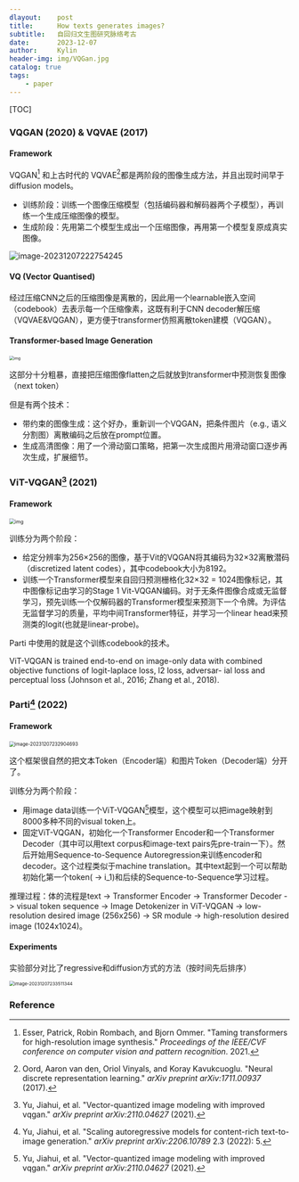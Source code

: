 ```yaml
---
dlayout:    post
title:      How texts generates images?
subtitle:   自回归文生图研究脉络考古
date:       2023-12-07
author:     Kylin
header-img: img/VQGan.jpg
catalog: true
tags:
    - paper
---
```




[TOC]

### VQGAN (2020) & VQVAE (2017)

#### Framework

VQGAN[^1] 和上古时代的 VQVAE[^3]都是两阶段的图像生成方法，并且出现时间早于diffusion models。

- 训练阶段：训练一个图像压缩模型（包括编码器和解码器两个子模型），再训练一个生成压缩图像的模型。
- 生成阶段：先用第二个模型生成出一个压缩图像，再用第一个模型复原成真实图像。

![image-20231207222754245](https://kylinhub.oss-cn-shanghai.aliyuncs.com/image-20231207222754245.png)

#### VQ (Vector Quantised)

经过压缩CNN之后的压缩图像是离散的，因此用一个learnable嵌入空间（codebook）去表示每一个压缩像素，这既有利于CNN decoder解压缩（VQVAE&VQGAN），更方便于transformer仿照离散token建模（VQGAN）。

#### Transformer-based Image Generation

<img src="https://kylinhub.oss-cn-shanghai.aliyuncs.com/7.jpg" alt="img" style="zoom:50%;" />

这部分十分粗暴，直接把压缩图像flatten之后就放到transformer中预测恢复图像（next token）

但是有两个技术：

- 带约束的图像生成：这个好办，重新训一个VQGAN，把条件图片（e.g., 语义分割图）离散编码之后放在prompt位置。
- 生成高清图像：用了一个滑动窗口策略，把第一次生成图片用滑动窗口逐步再次生成，扩展细节。



### ViT-VQGAN[^5] (2021)

#### Framework

<img src="https://kylinhub.oss-cn-shanghai.aliyuncs.com/a2221f912d310853c20f6b8f6be8bf63.png" alt="img" style="zoom:63%;" />

训练分为两个阶段：

- 给定分辨率为256×256的图像，基于Vit的VQGAN将其编码为32×32离散潜码（discretized latent codes），其中codebook大小为8192。
- 训练一个Transformer模型来自回归预测栅格化32×32 = 1024图像标记，其中图像标记由学习的Stage 1 Vit-VQGAN编码。对于无条件图像合成或无监督学习，预先训练一个仅解码器的Transformer模型来预测下一个令牌。为评估无监督学习的质量，平均中间Transformer特征，并学习一个linear head来预测类的logit(也就是linear-probe)。

Parti 中使用的就是这个训练codebook的技术。

ViT-VQGAN is trained end-to-end on image-only data with combined objective functions of logit-laplace loss, l2 loss, adversar- ial loss and perceptual loss (Johnson et al., 2016; Zhang et al., 2018).



### Parti[^4] (2022)

#### Framework

<img src="https://kylinhub.oss-cn-shanghai.aliyuncs.com/image-20231207232904693.png" alt="image-20231207232904693" style="zoom:60%;" />

这个框架很自然的把文本Token（Encoder端）和图片Token（Decoder端）分开了。

训练分为两个阶段：

- 用image data训练一个ViT-VQGAN[^5]模型，这个模型可以把image映射到8000多种不同的visual token上。
- 固定ViT-VQGAN，初始化一个Transformer Encoder和一个Transformer Decoder（其中可以用text corpus和image-text pairs先pre-train一下）。然后开始用Sequence-to-Sequence Autoregression来训练encoder和decoder。这个过程类似于machine translation。其中text起到一个可以帮助初始化第一个token(<sos> -> i_1)和后续的Sequence-to-Sequence学习过程。

推理过程：体的流程是text -> Transformer Encoder -> Transformer Decoder -> visual token sequence -> Image Detokenizer in ViT-VQGAN -> low-resolution desired image (256x256) -> SR module -> high-resolution desired image (1024x1024)。



#### Experiments

实验部分对比了regressive和diffusion方式的方法（按时间先后排序）

<img src="https://kylinhub.oss-cn-shanghai.aliyuncs.com/image-20231207233511344.png" alt="image-20231207233511344" style="zoom:57%;" />



### Reference

[^1]: Esser, Patrick, Robin Rombach, and Bjorn Ommer. "Taming transformers for high-resolution image synthesis." *Proceedings of the IEEE/CVF conference on computer vision and pattern recognition*. 2021.
[^ 2]: VQGAN 论文与源码解读：前Diffusion时代的高清图像生成模型 https://zhouyifan.net/2023/06/19/20230605-VQGAN/](https://zhuanlan.zhihu.com/p/637705399) .
[^3]:  Oord, Aaron van den, Oriol Vinyals, and Koray Kavukcuoglu. "Neural discrete representation learning." *arXiv preprint arXiv:1711.00937* (2017).
[^4]: Yu, Jiahui, et al. "Scaling autoregressive models for content-rich text-to-image generation." *arXiv preprint arXiv:2206.10789* 2.3 (2022): 5.
[^5]: Yu, Jiahui, et al. "Vector-quantized image modeling with improved vqgan." *arXiv preprint arXiv:2110.04627* (2021).



